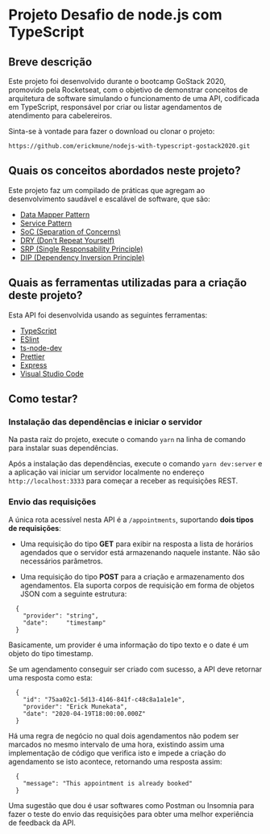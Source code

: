 # Projeto Desafio de node.js com TypeScript

## Breve descrição

Este projeto foi desenvolvido durante o bootcamp GoStack 2020, promovido pela Rocketseat, com o objetivo 
de demonstrar conceitos de arquitetura de software simulando o funcionamento de uma API, codificada em TypeScript, responsável
por criar ou listar agendamentos de atendimento para cabelereiros.

Sinta-se à vontade para fazer o download ou clonar o projeto:

`https://github.com/erickmune/nodejs-with-typescript-gostack2020.git`

## Quais os conceitos abordados neste projeto?

Este projeto faz um compilado de práticas que agregam ao desenvolvimento saudável e escalável de software, que são:

- [Data Mapper Pattern](https://en.wikipedia.org/wiki/Data_mapper_pattern)
- [Service Pattern](https://en.wikipedia.org/wiki/Service_layer_pattern)
- [SoC (Separation of Concerns)](https://en.wikipedia.org/wiki/Separation_of_concerns)
- [DRY (Don't Repeat Yourself)](https://thevaluable.dev/dry-principle-cost-benefit-example/)
- [SRP (Single Responsability Principle)](https://medium.com/@tbaragao/solid-s-r-p-single-responsibility-principle-2760ff4a7edc)
- [DIP (Dependency Inversion Principle)](https://medium.com/@tbaragao/solid-d-i-p-dependency-inversion-principle-e87527f8d0be)

## Quais as ferramentas utilizadas para a criação deste projeto?

Esta API foi desenvolvida usando as seguintes ferramentas:
- [TypeScript](https://www.typescriptlang.org/docs/home.html)
- [ESlint](https://eslint.org/)
- [ts-node-dev](https://www.npmjs.com/package/ts-node-dev)
- [Prettier](https://prettier.io/)
- [Express](https://expressjs.com/pt-br/)
- [Visual Studio Code](https://code.visualstudio.com/)

## Como testar?

### Instalação das dependências e iniciar o servidor

Na pasta raiz do projeto, execute o comando `yarn` na linha de comando para instalar suas dependências.

Após a instalação das dependências, execute o comando `yarn dev:server` e a aplicação vai iniciar um servidor localmente no endereço
`http://localhost:3333` para começar a receber as requisições REST.

### Envio das requisições

A única rota acessível nesta API é a `/appointments`, suportando **dois tipos de requisições**:

- Uma requisição do tipo **GET** para exibir na resposta a lista de horários agendados que o servidor está armazenando naquele instante.
Não são necessários parâmetros.

- Uma requisição do tipo **POST** para a criação e armazenamento dos agendamentos. Ela suporta corpos de requisição em forma 
de objetos JSON com a seguinte estrutura:
```
  {
    "provider": "string",
    "date":     "timestamp"
  }
```

Basicamente, um provider é uma informação do tipo texto e o date é um objeto do tipo timestamp.

Se um agendamento conseguir ser criado com sucesso, a API deve retornar uma resposta como esta:

```
  {
    "id": "75aa02c1-5d13-4146-841f-c48c8a1a1e1e",
    "provider": "Erick Munekata",
    "date": "2020-04-19T18:00:00.000Z"
  }
```

Há uma regra de negócio no qual dois agendamentos não podem ser marcados no mesmo intervalo de uma hora, existindo assim uma
implementação de código que verifica isto e impede a criação do agendamento se isto acontece, retornando uma resposta assim:

```
  {
    "message": "This appointment is already booked"
  }
```

Uma sugestão que dou é usar softwares como Postman ou Insomnia para fazer o teste do envio das requisições para obter uma melhor
experiência de feedback da API.



